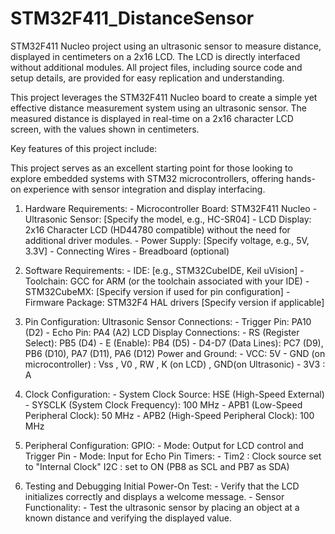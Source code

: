 # STM32F411_DistanceSensor
STM32F411 Nucleo project using an ultrasonic sensor to measure distance, displayed in centimeters on a 2x16 LCD. The LCD is directly interfaced without additional modules. All project files, including source code and setup details, are provided for easy replication and understanding.
 
This project leverages the STM32F411 Nucleo board to create a simple yet effective distance measurement system using an ultrasonic sensor. The measured distance is displayed in real-time on a 2x16 character LCD screen, with the values shown in centimeters.

Key features of this project include:


This project serves as an excellent starting point for those looking to explore embedded systems with STM32 microcontrollers, offering hands-on experience with sensor integration and display interfacing.

1. Hardware Requirements:
            - Microcontroller Board: STM32F411 Nucleo
            - Ultrasonic Sensor: [Specify the model, e.g., HC-SR04]
            - LCD Display: 2x16 Character LCD (HD44780 compatible) without the need for additional driver modules.
            - Power Supply: [Specify voltage, e.g., 5V, 3.3V]
            - Connecting Wires
            - Breadboard (optional)
2. Software Requirements:
            - IDE: [e.g., STM32CubeIDE, Keil uVision]
            - Toolchain: GCC for ARM (or the toolchain associated with your IDE)
            - STM32CubeMX: [Specify version if used for pin configuration]
            - Firmware Package: STM32F4 HAL drivers [Specify version if applicable]
3. Pin Configuration:
            Ultrasonic Sensor Connections:
              - Trigger Pin: PA10 (D2)
              - Echo Pin: PA4 (A2)
            LCD Display Connections:
              - RS (Register Select): PB5 (D4)
              - E (Enable): PB4 (D5)
              - D4-D7 (Data Lines): PC7 (D9), PB6 (D10), PA7 (D11), PA6 (D12)
            Power and Ground:
              - VCC: 5V 
              - GND (on microcontroller) : Vss , V0 , RW , K (on LCD) , GND(on Ultrasonic)
              - 3V3 : A
5. Clock Configuration:
            - System Clock Source: HSE (High-Speed External)
            - SYSCLK (System Clock Frequency): 100 MHz
            - APB1 (Low-Speed Peripheral Clock): 50 MHz
            - APB2 (High-Speed Peripheral Clock): 100 MHz
6. Peripheral Configuration:
            GPIO:
            - Mode: Output for LCD control and Trigger Pin
            - Mode: Input for Echo Pin
            Timers:
            - Tim2 : Clock source set to "Internal Clock"
            I2C : set to ON (PB8 as SCL and PB7 as SDA)

7. Testing and Debugging
            Initial Power-On Test:
            - Verify that the LCD initializes correctly and displays a welcome message.
            - Sensor Functionality:
            - Test the ultrasonic sensor by placing an object at a known distance and verifying the displayed value.
          




